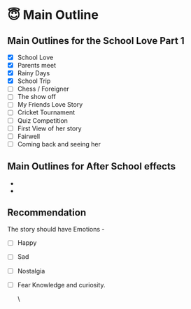 # 😇 Main Outline



## Main Outlines for the School Love Part 1

* [x] School Love
* [x] Parents meet
* [x] Rainy Days
* [x] School Trip
* [ ] Chess / Foreigner
* [ ] The show off
* [ ] My Friends Love Story
* [ ] Cricket Tournament
* [ ] Quiz Competition
* [ ] First View of her story
* [ ] Fairwell
* [ ] Coming back and seeing her

## Main Outlines for After School effects





*
*







## Recommendation



The story should have Emotions -&#x20;

* [ ] Happy
* [ ] Sad
* [ ] Nostalgia
*   [ ] Fear Knowledge and curiosity.

    \
